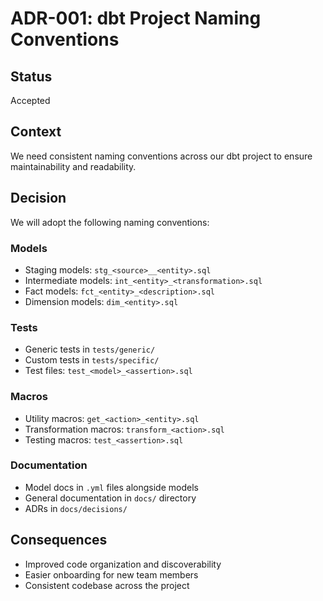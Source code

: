 # ADR-001: dbt Project Naming Conventions

## Status

Accepted

## Context

We need consistent naming conventions across our dbt project to ensure maintainability and readability.

## Decision

We will adopt the following naming conventions:

### Models

- Staging models: `stg_<source>__<entity>.sql`
- Intermediate models: `int_<entity>_<transformation>.sql`
- Fact models: `fct_<entity>_<description>.sql`
- Dimension models: `dim_<entity>.sql`

### Tests

- Generic tests in `tests/generic/`
- Custom tests in `tests/specific/`
- Test files: `test_<model>_<assertion>.sql`

### Macros

- Utility macros: `get_<action>_<entity>.sql`
- Transformation macros: `transform_<action>.sql`
- Testing macros: `test_<assertion>.sql`

### Documentation

- Model docs in `.yml` files alongside models
- General documentation in `docs/` directory
- ADRs in `docs/decisions/`

## Consequences

- Improved code organization and discoverability
- Easier onboarding for new team members
- Consistent codebase across the project
